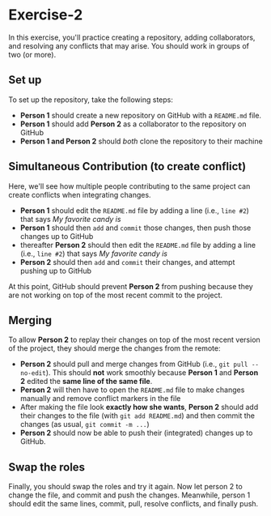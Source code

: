 # Exercise-2

In this exercise, you'll practice creating a repository, adding
collaborators, and resolving any conflicts that may arise. You should
work in groups of two (or more).

## Set up

To set up the repository, take the following steps:

- **Person 1** should create a new repository on GitHub with a `README.md` file.
- **Person 1** should add **Person 2** as a collaborator to the repository on GitHub
- **Person 1 and Person 2** should _both_ clone the repository to their machine

## Simultaneous Contribution (to create conflict)

Here, we'll see how multiple people contributing to the same project
can create conflicts when integrating changes.

- **Person 1** should edit the `README.md` file by adding a line
  (i.e., `line #2`) that says _My favorite candy is <candy>_
- **Person 1** should then `add` and `commit` those changes, then push
  those changes up to GitHub
- thereafter **Person 2** should then edit the `README.md` file by adding a line
  (i.e., `line #2`) that says _My favorite candy is <candy>_
- **Person 2** should then `add` and `commit` their changes, and
  attempt pushing up to GitHub

At this point, GitHub should prevent **Person 2** from pushing because
they are not working on top of the most recent commit to the project.

## Merging

To allow **Person 2** to replay their changes on top of the most
recent version of the project, they should merge the changes from
the remote:

- **Person 2** should pull and merge changes from GitHub (i.e., `git
  pull --no-edit`). This should **not** work smoothly
  because **Person 1** and **Person 2** edited the **same line of the
  same file**.
- **Person 2** will then have to open the `README.md` file to make
  changes manually and remove conflict markers in the file
- After making the file look **exactly how she wants**, **Person 2**
  should add their changes to the file (with `git add README.md`) and then
  commit the changes (as usual, `git commit -m ...`)
- **Person 2** should now be able to push their (integrated) changes up to GitHub.

## Swap the roles

Finally, you should swap the roles and try it again.  Now let person 2
to change the file, and commit and push the changes.  Meanwhile, person 1 should
edit the same lines, commit, pull, resolve conflicts, and finally
push. 

